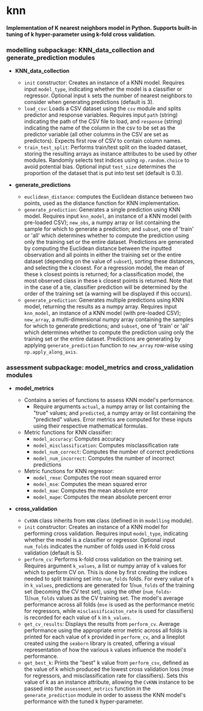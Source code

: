 # knn
#### Implementation of K nearest neighbors model in Python. Supports built-in tuning of k hyper-parameter using k-fold cross validation.

### modelling subpackage: KNN_data_collection and generate_prediction modules
  - **KNN_data_collection**
    - `init` constructor: Creates an instance of a KNN model. Requires input `model_type`, indicating whether the model is a classifier or regressor. Optional input `k` sets the number of nearest neighbors to consider when generating predictions (default is 3).
    - `load_csv`: Loads a CSV dataset using the `csv` module and splits predictor and response variables. Requires input `path` (string) indicating the path of the CSV file to load, and `response` (string) indicating the name of the column in the csv to be set as the predictor variable (all other columns in the CSV are set as predictors). Expects first row of CSV to contain column names.
    - `train_test_split`: Performs train/test split on the loaded dataset, storing the resulting arrays as instance attributes to be used by other modules. Randomly selects test indices using `np.random.choice` to avoid potential bias. Optional input `test_size` determines the proportion of the dataset that is put into test set (default is 0.3).

  - **generate_predictions**
    - `euclidean_distance`: computes the Euclidean distance between two points, used as the distance function for KNN implementation.
    - `generate_prediction`: Generates a single prediction using KNN model. Requires input `knn_model`, an instance of a KNN model (with pre-loaded CSV); `new_obs`, a numpy array or list containing the sample for which to generate a prediction; and `subset`, one of 'train' or 'all' which determines whether to compute the prediction using only the training set or the entire dataset. Predictions are generated by computing the Euclidean distance between the inputted observation and all points in either the training set or the entire dataset (depending on the value of `subset`), sorting these distances, and selecting the `k` closest. For a regression model, the mean of these `k` closest points is returned; for a classification model, the most observed class in these `k` closest points is returned. Note that in the case of a tie, classifier prediction will be determined by the order of the training set (a warning will be displayed if this occurs).
    - `generate_prediction`: Generates multiple predictions using KNN model, returning the results as a numpy array. Requires input `knn_model`, an instance of a KNN model (with pre-loaded CSV); `new_array`, a multi-dimensional numpy array containing the samples for which to generate predictions; and `subset`, one of 'train' or 'all' which determines whether to compute the prediction using only the training set or the entire dataset. Predictions are generating by applying `generate_prediction` function to `new_array` row-wise using `np.apply_along_axis`.

### assessment subpackage: model_metrics and cross_validation modules
  - **model_metrics**
    - Contains a series of functions to assess KNN model's performance.
      - Require arguments `actual`, a numpy array or list containing the "true" values; and `predicted`, a numpy array or list containing the "predicted" values. Error metrics are computed for these inputs using their respective mathematical formulas.
    - Metric functions for KNN classifier:
      - `model_accuracy`: Computes accuracy
      - `model_misclassification`: Computes misclassification rate
      - `model_num_correct`: Computes the number of correct predictions
      - `model_num_incorrect`: Computes the number of incorrect predictions
    - Metric functions for KNN regressor:
      - `model_rmse`: Computes the root mean squared error
      - `model_mse`: Computes the mean squared error
      - `model_mae`: Computes the mean absolute error
      - `model_mape`: Computes the mean absolute percent error

  - **cross_validation**
    - `CvKNN` class inherits from `KNN` class (defined in in `modelling` module).
    - `init` constructor: Creates an instance of a KNN model for performing cross validation. Requires input `model_type`, indicating whether the model is a classifier or regressor. Optional input `num_folds` indicates the number of folds used in K-fold cross validation (default is 5).
    - `perform_cv`: Performs k-fold cross validation on the training set. Requires argument `k_values`, a list or numpy array of `k` values for which to perform CV on. This is done by first creating the indices needed to split training set into `num_folds` folds. For every value of `k` in `k_values`, predictions are generated for 1/`num_folds` of the training set (becoming the CV test set), using the other (`num_folds`-1)/`num_folds` values as the CV training set. The model's average performance across all folds (`mse` is used as the performance metric for regressors, while `misclassificaiton_rate` is used for classifiers) is recorded for each value of `k` in `k_values`.
    - `get_cv_results`: Displays the results from `perform_cv`. Average performance using the appropriate error metric across all folds is printed for each value of `k` provided in `perform_cv`, and a lineplot created using the `seaborn` library is created, offering a visual representation of how the various `k` values influence the model's performance.
    - `get_best_k`: Prints the "best" k value from `perform_csv`, defined as the value of k which produced the lowest cross validation loss (mse for regressors, and misclassification rate for classifiers). Sets this value of k as an instance attribute, allowing the `CvKNN` instance to be passed into the `assessment_metrics` function in the `generate_prediction` module in order to assess the KNN model's performance with the tuned k hyper-parameter.
